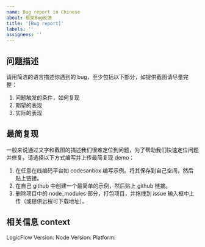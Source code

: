 ```yaml
---
name: Bug report in Chinese
about: 框架Bug反馈
title: '[Bug report]'
labels: ''
assignees: ''
---
```


## 问题描述

请用简洁的语言描述你遇到的 bug，至少包括以下部分，如提供截图请尽量完整：

1. 问题触发的条件，如何复现
2. 期望的表现
3. 实际的表现

## 最简复现

一般来说通过文字和截图的描述我们很难定位到问题，为了帮助我们快速定位问题并修复，请选择以下方式编写并上传最简复现 demo：

1. 在任意在线编码平台如 codesanbox 编写示例。将其保存到自己空间，然后贴上链接。
2. 在自己 github 中创建一个最简单的示例，然后贴上 github 链接。
3. 删除项目中的 node_modules 部分，打包项目，并拖拽到 issue 输入框中上传（或提供远程可下载地址）。

## 相关信息 context

LogicFlow Version:
Node Version:
Platform:
